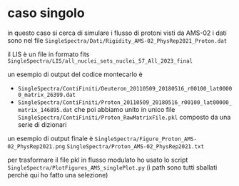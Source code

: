 # caso singolo

in questo caso si cerca di simulare i flusso di protoni visti da AMS-02
i dati sono nel file
`SingleSpectra/Dati/Rigidity_AMS-02_PhysRep2021_Proton.dat`

il LIS è un file in formato fits
`SingleSpectra/LIS/all_nuclei_sets_nuclei_57_All_2023_final`

un esempio di output del codice montecarlo è 
- `SingleSpectra/ContiFiniti/Deuteron_20110509_20180516_r00100_lat00000_matrix_26399.dat`
- `SingleSpectra/ContiFiniti/Proton_20110509_20180516_r00100_lat00000_matrix_146895.dat`
che poi abbiamo unito in unico file
`SingleSpectra/ContiFiniti/Proton_RawMatrixFile.pkl`
composto da una serie di dizionari


un esempio di output finale è
`SingleSpectra/Figure_Proton_AMS-02_PhysRep2021.png`
`SingleSpectra/Proton_AMS-02_PhysRep2021.txt`

per trasformare il file pkl in flusso modulato ho usato lo script 
`SingleSpectra/PlotFigures_AMS_singlePlot.py`
(i path sono tutti sballati perchè qui ho fatto una selezione)

